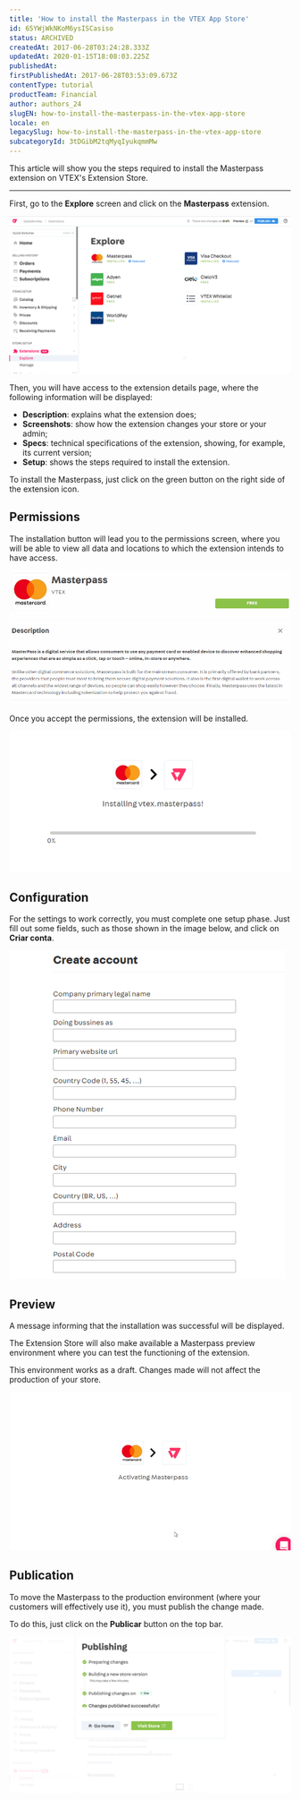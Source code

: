 ```yaml
---
title: 'How to install the Masterpass in the VTEX App Store'
id: 65YWjWkNKoM6ysISCasiso
status: ARCHIVED
createdAt: 2017-06-28T03:24:28.333Z
updatedAt: 2020-01-15T18:08:03.225Z
publishedAt: 
firstPublishedAt: 2017-06-28T03:53:09.673Z
contentType: tutorial
productTeam: Financial
author: authors_24
slugEN: how-to-install-the-masterpass-in-the-vtex-app-store
locale: en
legacySlug: how-to-install-the-masterpass-in-the-vtex-app-store
subcategoryId: 3tDGibM2tqMyqIyukqmmMw
---
```


This article will show you the steps required to install the Masterpass extension on VTEX's Extension Store.


---


First, go to the **Explore** screen and click on the **Masterpass** extension.

![Extension Store 1](https://raw.githubusercontent.com/vtexdocs/help-center-content/refs/heads/main/docs/en/tutorials/Payments/Payment%20Settings/how-to-install-the-masterpass-in-the-vtex-app-store_1.png)

Then, you will have access to the extension details page, where the following information will be displayed:

- **Description**: explains what the extension does;
- **Screenshots**: show how the extension changes your store or your admin;
- **Specs**: technical specifications of the extension, showing, for example, its current version;
- **Setup**: shows the steps required to install the extension. 

To install the Masterpass, just click on the green button on the right side of the extension icon.

## Permissions

The installation button will lead you to the permissions screen, where you will be able to view all data and locations to which the extension intends to have access. 

![Masterpass1](https://raw.githubusercontent.com/vtexdocs/help-center-content/refs/heads/main/docs/en/tutorials/Payments/Payment%20Settings/how-to-install-the-masterpass-in-the-vtex-app-store_2.gif)

Once you accept the permissions, the extension will be installed.

![Masterpass2](https://raw.githubusercontent.com/vtexdocs/help-center-content/refs/heads/main/docs/en/tutorials/Payments/Payment%20Settings/how-to-install-the-masterpass-in-the-vtex-app-store_3.png)

## Configuration

For the settings to work correctly, you must complete one setup phase. Just fill out some fields, such as those shown in the image below, and click on **Criar conta**.

![Masterpass3](https://raw.githubusercontent.com/vtexdocs/help-center-content/refs/heads/main/docs/en/tutorials/Payments/Payment%20Settings/how-to-install-the-masterpass-in-the-vtex-app-store_4.png)

## Preview

A message informing that the installation was successful will be displayed.  

The Extension Store will also make available a Masterpass preview environment where you can test the functioning of the extension. 

This environment works as a draft.  Changes made will not affect the production of your store. 

![Masterpass4](https://raw.githubusercontent.com/vtexdocs/help-center-content/refs/heads/main/docs/en/tutorials/Payments/Payment%20Settings/how-to-install-the-masterpass-in-the-vtex-app-store_5.gif)

## Publication

To move the Masterpass to the production environment (where your customers will effectively use it), you must publish the change made.

To do this, just click on the **Publicar** button on the top bar.

![Extension Store 3 - Publishing](https://raw.githubusercontent.com/vtexdocs/help-center-content/refs/heads/main/docs/en/tutorials/Payments/Payment%20Settings/how-to-install-the-masterpass-in-the-vtex-app-store_6.png)
